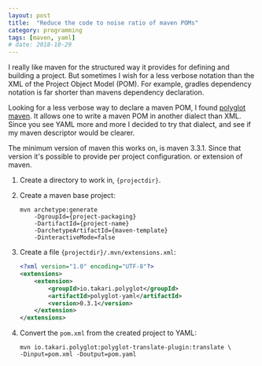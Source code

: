 ```yaml
---
layout: post
title:  "Reduce the code to noise ratio of maven POMs"
category: programming
tags: [maven, yaml]
# date: 2018-10-29
---
```


I really like maven for the structured way it provides for defining and building a project.
But sometimes I wish for a less verbose notation than the XML of the Project Object Model (POM).
For example, gradles dependency notation is far shorter than mavens dependency declaration.

Looking for a less verbose way to declare a maven POM, I found [polyglot maven][polyglot].
It allows one to write a maven POM in another dialect than XML.
Since you see YAML more and more I decided to try that dialect, and see if my maven descriptor would be clearer.

The minimum version of maven this works on, is maven 3.3.1. Since that version it's possible to provide per project configuration. or extension of maven.

1. Create a directory to work in, `{projectdir}`.

1.  Create a maven base project:
    ```shell
    mvn archetype:generate
        -DgroupId={project-packaging}
        -DartifactId={project-name}
        -DarchetypeArtifactId={maven-template}
        -DinteractiveMode=false
    ```

1.  Create a file `{projectdir}/.mvn/extensions.xml`:
    ```xml
    <?xml version="1.0" encoding="UTF-8"?>
    <extensions>
        <extension>
            <groupId>io.takari.polyglot</groupId>
            <artifactId>polyglot-yaml</artifactId>
            <version>0.3.1</version>
        </extension>
    </extensions>
    ```

1.  Convert the `pom.xml` from the created project to YAML:
    ```shell
    mvn io.takari.polyglot:polyglot-translate-plugin:translate \
    -Dinput=pom.xml -Doutput=pom.yaml
    ```

[polyglot]: https://github.com/takari/polyglot-maven
